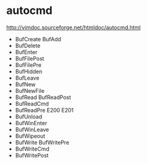 # autocmd

http://vimdoc.sourceforge.net/htmldoc/autocmd.html


- BufCreate BufAdd
- BufDelete
- BufEnter
- BufFilePost
- BufFilePre
- BufHidden
- BufLeave
- BufNew
- BufNewFile
- BufRead BufReadPost
- BufReadCmd
- BufReadPre E200 E201
- BufUnload
- BufWinEnter
- BufWinLeave
- BufWipeout
- BufWrite BufWritePre
- BufWriteCmd
- BufWritePost
